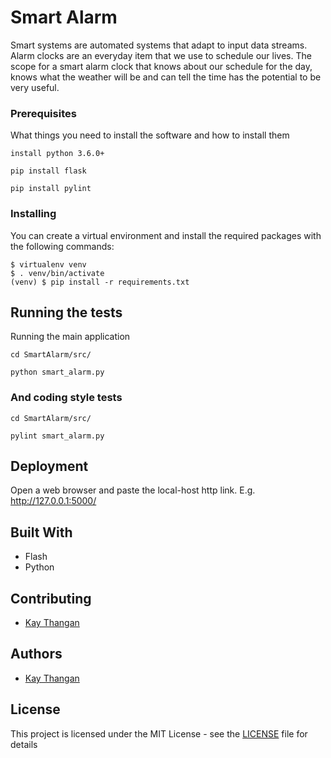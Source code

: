 # Smart Alarm

Smart systems are automated systems that adapt to input data streams. Alarm clocks are an
everyday item that we use to schedule our lives. The scope for a smart alarm clock that knows
about our schedule for the day, knows what the weather will be and can tell the time has the
potential to be very useful.

### Prerequisites

What things you need to install the software and how to install them

```
install python 3.6.0+
```
```
pip install flask
```
```
pip install pylint
```

### Installing

You can create a virtual environment and install the required packages with the following commands:

```
$ virtualenv venv
$ . venv/bin/activate
(venv) $ pip install -r requirements.txt
```


## Running the tests

Running the main application
```
cd SmartAlarm/src/
```
```
python smart_alarm.py
```

### And coding style tests

```
cd SmartAlarm/src/
```
```
pylint smart_alarm.py
```

## Deployment

Open a web browser and paste the local-host http link. E.g. http://127.0.0.1:5000/

## Built With

* Flash
* Python

## Contributing
* [Kay Thangan](https://github.com/KayThangan)

## Authors
* [Kay Thangan](https://github.com/KayThangan)

## License

This project is licensed under the MIT License - see the [LICENSE](LICENSE) file for details


